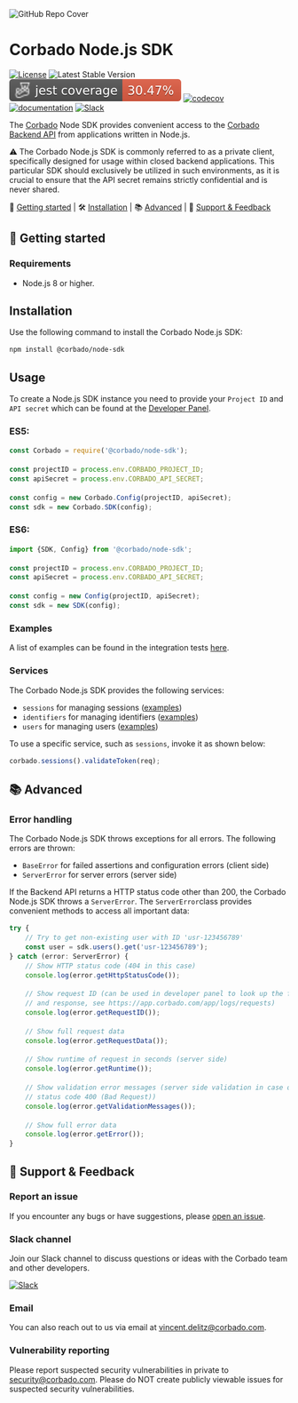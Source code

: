 <img width="1070" alt="GitHub Repo Cover" src="https://github.com/corbado/corbado-php/assets/18458907/aa4f9df6-980b-4b24-bb2f-d71c0f480971">

# Corbado Node.js SDK

[![License](https://img.shields.io/badge/license-MIT-green)](./LICENSE)
![Latest Stable Version](https://img.shields.io/npm/v/@corbado/node-sdk)
[![Coverage Status](https://github.com/corbado/corbado-nodejs/raw/gh-pages/badges/coverage-jest%20coverage.svg?raw=true)](https://nolleh.gitcorbado/corbado-nodejs/badges/coverage-jest%20coverage.svg?raw=true)
[![codecov](https://codecov.io/gh/corbado/corbado-nodejs/graph/badge.svg?token=FD4TEXN6TR)](https://codecov.io/gh/corbado/corbado-nodejs)
[![documentation](https://img.shields.io/badge/documentation-Corbado_Backend_API_Reference-blue.svg)](https://apireference.cloud.corbado.io/backendapi/)
[![Slack](https://img.shields.io/badge/slack-join%20chat-brightgreen.svg)](https://join.slack.com/t/corbado/shared_invite/zt-1b7867yz8-V~Xr~ngmSGbt7IA~g16ZsQ)

The [Corbado](https://www.corbado.com) Node SDK provides convenient access to the [Corbado Backend API](https://apireference.cloud.corbado.io/backendapi/) from applications written in Node.js.

:warning: The Corbado Node.js SDK is commonly referred to as a private client, specifically designed for usage within closed backend applications. This particular SDK should exclusively be utilized in such environments, as it is crucial to ensure that the API secret remains strictly confidential and is never shared.

:rocket: [Getting started](#rocket-getting-started) | :hammer_and_wrench: [Installation](#installation) | :books: [Advanced](#books-advanced) | :speech_balloon: [Support & Feedback](#speech_balloon-support--feedback)

## :rocket: Getting started

### Requirements

- Node.js 8 or higher.

## Installation

Use the following command to install the Corbado Node.js SDK:

```bash
npm install @corbado/node-sdk
```

## Usage

To create a Node.js SDK instance you need to provide your `Project ID` and `API secret` which can be found at the [Developer Panel](https://app.corbado.com).

### ES5:

```JavaScript
const Corbado = require('@corbado/node-sdk');

const projectID = process.env.CORBADO_PROJECT_ID;
const apiSecret = process.env.CORBADO_API_SECRET;

const config = new Corbado.Config(projectID, apiSecret);
const sdk = new Corbado.SDK(config);
```

### ES6:

```JavaScript
import {SDK, Config} from '@corbado/node-sdk';

const projectID = process.env.CORBADO_PROJECT_ID;
const apiSecret = process.env.CORBADO_API_SECRET;

const config = new Config(projectID, apiSecret);
const sdk = new SDK(config);
```

### Examples

A list of examples can be found in the integration tests [here](tests/integration).

### Services

The Corbado Node.js SDK provides the following services:

- `sessions` for managing sessions ([examples](tests/unit/session.test.ts))
- `identifiers` for managing identifiers ([examples](tests/integration/services/identifiers.test.ts))
- `users` for managing users ([examples](tests/integration/services/user.test.ts))

To use a specific service, such as `sessions`, invoke it as shown below:

```JavaScript
corbado.sessions().validateToken(req);
```

## :books: Advanced

### Error handling

The Corbado Node.js SDK throws exceptions for all errors. The following errors are thrown:

- `BaseError` for failed assertions and configuration errors (client side)
- `ServerError` for server errors (server side)

If the Backend API returns a HTTP status code other than 200, the Corbado Node.js SDK throws a `ServerError`. The `ServerError`class provides convenient methods to access all important data:

```javascript
try {
    // Try to get non-existing user with ID 'usr-123456789'
    const user = sdk.users().get('usr-123456789');
} catch (error: ServerError) {
    // Show HTTP status code (404 in this case)
    console.log(error.getHttpStatusCode());

    // Show request ID (can be used in developer panel to look up the full request
    // and response, see https://app.corbado.com/app/logs/requests)
    console.log(error.getRequestID());

    // Show full request data
    console.log(error.getRequestData());

    // Show runtime of request in seconds (server side)
    console.log(error.getRuntime());

    // Show validation error messages (server side validation in case of HTTP
    // status code 400 (Bad Request))
    console.log(error.getValidationMessages());

    // Show full error data
    console.log(error.getError());
}
```

## :speech_balloon: Support & Feedback

### Report an issue

If you encounter any bugs or have suggestions, please [open an issue](https://github.com/corbado/corbado-nodejs/issues/new).

### Slack channel

Join our Slack channel to discuss questions or ideas with the Corbado team and other developers.

[![Slack](https://img.shields.io/badge/slack-join%20chat-brightgreen.svg)](https://join.slack.com/t/corbado/shared_invite/zt-1b7867yz8-V~Xr~ngmSGbt7IA~g16ZsQ)

### Email

You can also reach out to us via email at vincent.delitz@corbado.com.

### Vulnerability reporting

Please report suspected security vulnerabilities in private to security@corbado.com. Please do NOT create publicly viewable issues for suspected security vulnerabilities.
